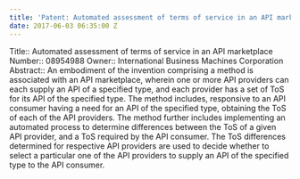 ```yaml
---
title: 'Patent: Automated assessment of terms of service in an API marketplace'
date: 2017-06-03 06:35:00 Z
---
```


Title:: Automated assessment of terms of service in an API marketplace
Number:: 08954988
Owner:: International Business Machines Corporation
Abstract:: An embodiment of the invention comprising a method is associated with an API marketplace, wherein one or more API providers can each supply an API of a specified type, and each provider has a set of ToS for its API of the specified type. The method includes, responsive to an API consumer having a need for an API of the specified type, obtaining the ToS of each of the API providers. The method further includes implementing an automated process to determine differences between the ToS of a given API provider, and a ToS required by the API consumer. The ToS differences determined for respective API providers are used to decide whether to select a particular one of the API providers to supply an API of the specified type to the API consumer.
